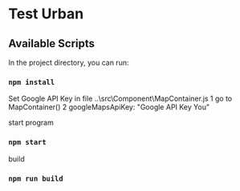 # Test Urban

## Available Scripts

In the project directory, you can run:

### `npm install`

Set  Google API Key in file   ..\src\Component\MapContainer.js
 1  go to MapContainer() 
 2  googleMapsApiKey: "Google API Key You"
  
start program
### `npm start`

build
### `npm run build`